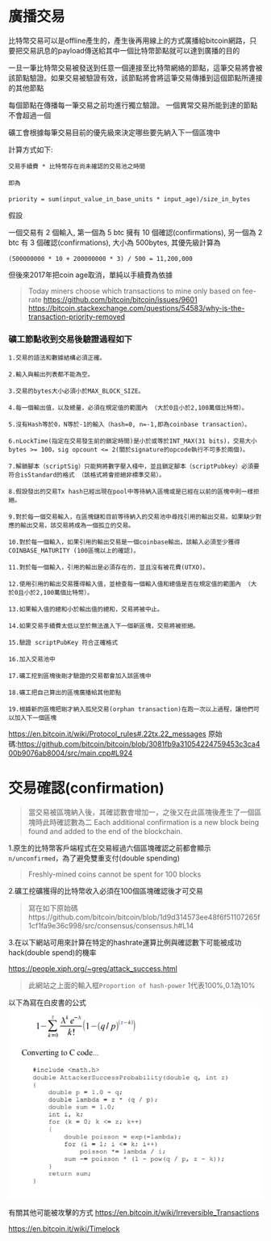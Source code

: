# 廣播交易
比特幣交易可以是offline產生的，產生後再用線上的方式廣播給bitcoin網路，只要把交易訊息的payload傳送給其中一個比特幣節點就可以達到廣播的目的

一旦一筆比特幣交易被發送到任意一個連接至比特幣網絡的節點，這筆交易將會被該節點驗證。如果交易被驗證有效，該節點將會將這筆交易傳播到這個節點所連接的其他節點

每個節點在傳播每一筆交易之前均進行獨立驗證。 一個異常交易所能到達的節點不會超過一個


礦工會根據每筆交易目前的優先級來決定哪些要先納入下一個區塊中

計算方式如下:
```
交易手續費 * 比特幣存在尚未確認的交易池之時間 

即為

priority = sum(input_value_in_base_units * input_age)/size_in_bytes
```
假設

一個交易有 2 個輸入, 第一個為 5 btc 擁有 10 個確認(confirmations), 另一個為 2 btc 有 3 個確認(confirmations), 大小為 500bytes, 其優先級計算為
```
(500000000 * 10 + 200000000 * 3) / 500 = 11,200,000
```



但後來2017年把coin age取消，單純以手續費為依據
> Today miners choose which transactions to mine only based on fee-rate
https://github.com/bitcoin/bitcoin/issues/9601
https://bitcoin.stackexchange.com/questions/54583/why-is-the-transaction-priority-removed


### 礦工節點收到交易後驗證過程如下
```
1.交易的語法和數據結構必須正確。 

2.輸入與輸出列表都不能為空。 

3.交易的bytes大小必須小於MAX_BLOCK_SIZE。 

4.每一個輸出值，以及總量，必須在規定值的範圍內 （大於0且小於2,100萬個比特幣）。
 
5.沒有Hash等於0，N等於-1的輸入（hash=0, n=-1,即為coinbase transaction）。 

6.nLockTime(指定在交易發生前的鎖定時間)是小於或等於INT_MAX(31 bits)，交易大小bytes >= 100，sig opcount <= 2(關於signature的opcode執行不可多於兩個)。 

7.解鎖腳本（scriptSig）只能夠將數字壓入棧中，並且鎖定腳本（scriptPubkey）必須要符合isStandard的格式 （該格式將會拒絕非標準交易）。 

8.假設發出的交易Tx hash已經出現在pool中等待納入區塊或是已經在以前的區塊中則一樣拒絕。

9.對於每一個交易輸入，在區塊鏈和目前等待納入的交易池中尋找引用的輸出交易。如果缺少對應的輸出交易，該交易將成為一個孤立的交易。

10.對於每一個輸入，如果引用的輸出交易是一個coinbase輸出，該輸入必須至少獲得COINBASE_MATURITY (100區塊以上的確認)。 

11.對於每一個輸入，引用的輸出是必須存在的，並且沒有被花費(UTXO)。 

12.使用引用的輸出交易獲得輸入值，並檢查每一個輸入值和總值是否在規定值的範圍內 （大於0且小於2,100萬個比特幣）。 

13.如果輸入值的總和小於輸出值的總和，交易將被中止。 

14.如果交易手續費太低以至於無法進入下一個新區塊，交易將被拒絕。 

15.驗證 scriptPubKey 符合正確格式

16.加入交易池中

17.礦工挖到區塊後剛才驗證的交易都會加入該區塊中

18.礦工把自己算出的區塊廣播給其他節點

19.根據新的區塊把剛才納入孤兒交易(orphan transaction)在跑一次以上過程，讓他們可以加入下一個區塊
```

https://en.bitcoin.it/wiki/Protocol_rules#.22tx.22_messages
原始碼:https://github.com/bitcoin/bitcoin/blob/3081fb9a31054224759453c3ca400b9076ab8004/src/main.cpp#L924

# 交易確認(confirmation)
> 當交易被區塊納入後，其確認數會增加一，之後又在此區塊後產生了一個區塊時此時確認數為二
Each additional confirmation is a new block being found and added to the end of the blockchain.

1.原生的比特幣客戶端程式在交易經過六個區塊確認之前都會顯示`n/unconfirmed`，為了避免雙重支付(double spending)

>Freshly-mined coins cannot be spent for 100 blocks

2.礦工挖礦獲得的比特幣收入必須在100個區塊確認後才可交易
> 寫在如下原始碼https://github.com/bitcoin/bitcoin/blob/1d9d314573ee48f6f51107265f1cf1fa9e36c998/src/consensus/consensus.h#L14

3.在以下網站可用來計算在特定的hashrate運算比例與確認數下可能被成功hack(double spend)的機率

https://people.xiph.org/~greg/attack_success.html
> 此網站之上面的輸入框`Proportion of hash-power`
1代表100%,0.1為10%


以下為寫在白皮書的公式
![](/assets/避免雙重支付公式.png)


有關其他可能被攻擊的方式
https://en.bitcoin.it/wiki/Irreversible_Transactions


https://en.bitcoin.it/wiki/Timelock